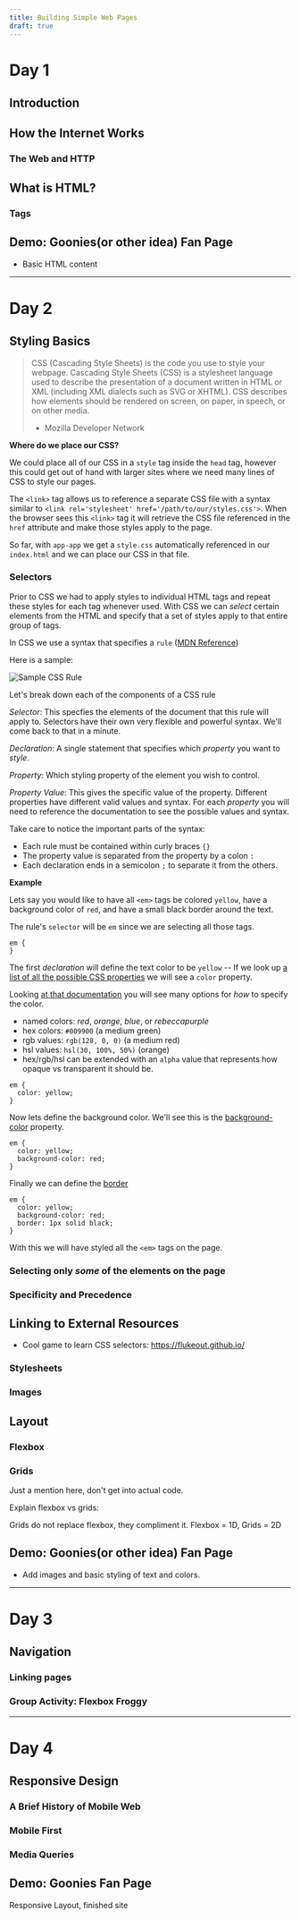 ```yaml
---
title: Building Simple Web Pages
draft: true
---
```


# Day 1

## Introduction

## How the Internet Works

### The Web and HTTP

## What is HTML?

### Tags

## Demo: Goonies(or other idea) Fan Page

 - Basic HTML content

---

# Day 2

## Styling Basics

> CSS (Cascading Style Sheets) is the code you use to style your webpage. Cascading Style Sheets (CSS) is a stylesheet language used to describe the presentation of a document written in HTML or XML (including XML dialects such as SVG or XHTML). CSS describes how elements should be rendered on screen, on paper, in speech, or on other media.
> - Mozilla Developer Network

**Where do we place our CSS?**

We could place all of our CSS in a `style` tag inside the `head` tag, however this could get out of hand with larger sites where we need many lines of CSS to style our pages.

The `<link>` tag allows us to reference a separate CSS file with a syntax similar to `<link rel='stylesheet' href='/path/to/our/styles.css'>`. When the browser sees this `<link>` tag it will retrieve the CSS file referenced in the `href` attribute and make those styles apply to the page.

So far, with `app-app` we get a `style.css` automatically referenced in our `index.html` and we can place our CSS in that file.

### Selectors

Prior to CSS we had to apply styles to individual HTML tags and repeat these styles for each tag whenever used. With CSS we can _select_ certain elements from the HTML and specify that a set of styles apply to that entire group of tags.

In CSS we use a syntax that specifies a `rule` ([MDN Reference](https://developer.mozilla.org/en-US/docs/Learn/Getting_started_with_the_web/CSS_basics#Anatomy_of_a_CSS_ruleset))

Here is a sample:

![Sample CSS Rule](https://mdn.mozillademos.org/files/9461/css-declaration-small.png)

Let's break down each of the components of a CSS rule

*Selector*: This specfies the elements of the document that this rule will apply to. Selectors have their own very flexible and powerful syntax. We'll come back to that in a minute.

*Declaration*: A single statement that specifies which _property_ you want to _style_.

*Property*: Which styling property of the element you wish to control.

*Property Value*: This gives the specific value of the property. Different properties have different valid values and syntax. For each _property_ you will need to reference the documentation to see the possible values and syntax.

Take care to notice the important parts of the syntax:
- Each rule must be contained within curly braces `{}`
- The property value is separated from the property by a colon `:`
- Each declaration ends in a semicolon `;` to separate it from the others.

**Example**

Lets say you would like to have all `<em>` tags be colored `yellow`, have a background color of `red`, and have a small black border around the text.

The rule's `selector` will be `em` since we are selecting all those tags.

```
em {
}
```

The first _declaration_ will define the text color to be `yellow` -- If we look up [a list of all the possible CSS properties](https://developer.mozilla.org/en-US/docs/Web/CSS/Reference#Keyword_index#Keyword_index) we will see a `color` property.

Looking [at that documentation](https://developer.mozilla.org/en-US/docs/Web/CSS/color#Syntax) you will see many options for *how* to specify the color.
- named colors: _red_, _orange_, _blue_, or _rebeccapurple_
- hex colors: `#009900` (a medium green)
- rgb values: `rgb(128, 0, 0)` (a medium red)
- hsl values: `hsl(30, 100%, 50%)` (orange)
- hex/rgb/hsl can be extended with an `alpha` value that represents how opaque vs transparent it should be.

```
em {
  color: yellow;
}
```

Now lets define the background color. We'll see this is the [background-color](https://developer.mozilla.org/en-US/docs/Web/CSS/background-color) property.

```
em {
  color: yellow;
  background-color: red;
}
```

Finally we can define the [border](https://developer.mozilla.org/en-US/docs/Web/CSS/border)

```
em {
  color: yellow;
  background-color: red;
  border: 1px solid black;
}
```

With this we will have styled all the `<em>` tags on the page.

### Selecting only *some* of the elements on the page


### Specificity and Precedence

## Linking to External Resources

- Cool game to learn CSS selectors: https://flukeout.github.io/

### Stylesheets

### Images

## Layout

### Flexbox

### Grids

Just a mention here, don't get into actual code.

Explain flexbox vs grids:

Grids do not replace flexbox, they compliment it. Flexbox = 1D, Grids = 2D



## Demo: Goonies(or other idea) Fan Page

 - Add images and basic styling of text and colors.

---

# Day 3

## Navigation

### Linking pages

### Group Activity: Flexbox Froggy


---

# Day 4

## Responsive Design

### A Brief History of Mobile Web

### Mobile First

### Media Queries

## Demo: Goonies Fan Page

Responsive Layout, finished site
